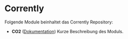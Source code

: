 # Corrently

Folgende Module beinhaltet das Corrently Repository:

- __CO2__ ([Dokumentation](CO2))
	Kurze Beschreibung des Moduls.